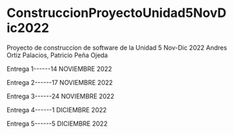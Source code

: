 # ConstruccionProyectoUnidad5NovDic2022
Proyecto de construccion de software de la Unidad 5 Nov-Dic 2022 Andres Ortiz Palacios, Patricio Peña Ojeda

Entrega 1------14 NOVIEMBRE 2022

Entrega 2------17 NOVIEMBRE 2022

Entrega 3------24 NOVIEMBRE 2022

Entrega 4------1 DICIEMBRE 2022

Entrega 5------5 DICIEMBRE 2022
